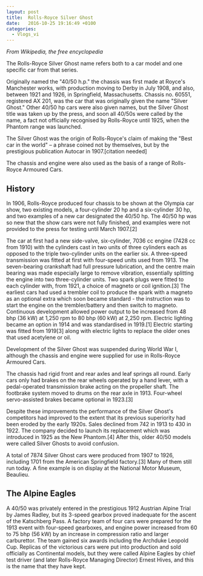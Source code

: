 ```yaml
---
layout: post
title:  Rolls-Royce Silver Ghost
date:   2016-10-25 19:16:49 +0100
categories:
  - Vlogs_vi
---
```

_From Wikipedia, the free encyclopedia_

The Rolls-Royce Silver Ghost name refers both to a car model and one specific car from that series.

Originally named the "40/50 h.p." the chassis was first made at Royce's Manchester works, with production moving to Derby in July 1908, and also, between 1921 and 1926, in Springfield, Massachusetts. Chassis no. 60551, registered AX 201, was the car that was originally given the name "Silver Ghost." Other 40/50 hp cars were also given names, but the Silver Ghost title was taken up by the press, and soon all 40/50s were called by the name, a fact not officially recognised by Rolls-Royce until 1925, when the Phantom range was launched.

The Silver Ghost was the origin of Rolls-Royce's claim of making the "Best car in the world" – a phrase coined not by themselves, but by the prestigious publication Autocar in 1907.[citation needed]

The chassis and engine were also used as the basis of a range of Rolls-Royce Armoured Cars.

## History
In 1906, Rolls-Royce produced four chassis to be shown at the Olympia car show, two existing models, a four-cylinder 20 hp and a six-cylinder 30 hp, and two examples of a new car designated the 40/50 hp. The 40/50 hp was so new that the show cars were not fully finished, and examples were not provided to the press for testing until March 1907.[2]

The car at first had a new side-valve, six-cylinder, 7036 cc engine (7428 cc from 1910) with the cylinders cast in two units of three cylinders each as opposed to the triple two-cylinder units on the earlier six. A three-speed transmission was fitted at first with four-speed units used from 1913. The seven-bearing crankshaft had full pressure lubrication, and the centre main bearing was made especially large to remove vibration, essentially splitting the engine into two three-cylinder units. Two spark plugs were fitted to each cylinder with, from 1921, a choice of magneto or coil ignition.[3] The earliest cars had used a trembler coil to produce the spark with a magneto as an optional extra which soon became standard - the instruction was to start the engine on the trembler/battery and then switch to magneto. Continuous development allowed power output to be increased from 48 bhp (36 kW) at 1,250 rpm to 80 bhp (60 kW) at 2,250 rpm. Electric lighting became an option in 1914 and was standardised in 1919.[1] Electric starting was fitted from 1919[3] along with electric lights to replace the older ones that used acetylene or oil.

Development of the Silver Ghost was suspended during World War I, although the chassis and engine were supplied for use in Rolls-Royce Armoured Cars.

The chassis had rigid front and rear axles and leaf springs all round. Early cars only had brakes on the rear wheels operated by a hand lever, with a pedal-operated transmission brake acting on the propeller shaft. The footbrake system moved to drums on the rear axle in 1913. Four-wheel servo-assisted brakes became optional in 1923.[3]

Despite these improvements the performance of the Silver Ghost's competitors had improved to the extent that its previous superiority had been eroded by the early 1920s. Sales declined from 742 in 1913 to 430 in 1922. The company decided to launch its replacement which was introduced in 1925 as the New Phantom.[4] After this, older 40/50 models were called Silver Ghosts to avoid confusion.

A total of 7874 Silver Ghost cars were produced from 1907 to 1926, including 1701 from the American Springfield factory.[3] Many of them still run today. A fine example is on display at the National Motor Museum, Beaulieu.

## The Alpine Eagles
A 40/50 was privately entered in the prestigious 1912 Austrian Alpine Trial by James Radley, but its 3-speed gearbox proved inadequate for the ascent of the Katschberg Pass. A factory team of four cars were prepared for the 1913 event with four-speed gearboxes, and engine power increased from 60 to 75 bhp (56 kW) by an increase in compression ratio and larger carburettor. The team gained six awards including the Archduke Leopold Cup. Replicas of the victorious cars were put into production and sold officially as Continental models, but they were called Alpine Eagles by chief test driver (and later Rolls-Royce Managing Director) Ernest Hives, and this is the name that they have kept.
